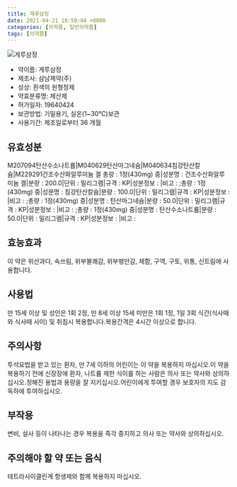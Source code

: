 ```yaml
---
title: 게루삼정
date: 2021-04-21 18:59:04 +0800
categories: [의약품, 일반의약품]
tags: [의약품]
---
```

![게루삼정](https://nedrug.mfds.go.kr/pbp/cmn/itemImageDownload/154307400984500104)

- 약이름: 게루삼정
- 제조사: 삼남제약(주)
- 성상: 흰색의 원형정제
- 약효분류명: 제산제
- 허가일자: 19640424
- 보관방법: 기밀용기, 실온(1~30℃)보관
- 사용기간: 제조일로부터 36 개월
## 유효성분
M207094탄산수소나트륨|M040629탄산마그네슘|M040634침강탄산칼슘|M229291건조수산화알루미늄 겔
총량 : 1정(430mg) 중|성분명 : 건조수산화알루미늄 겔|분량 : 200.0|단위 : 밀리그램|규격 : KP|성분정보 : |비고 : ;총량 : 1정(430mg) 중|성분명 : 침강탄산칼슘|분량 : 100.0|단위 : 밀리그램|규격 : KP|성분정보 : |비고 : ;총량 : 1정(430mg) 중|성분명 : 탄산마그네슘|분량 : 50.0|단위 : 밀리그램|규격 : KP|성분정보 : |비고 : ;총량 : 1정(430mg) 중|성분명 : 탄산수소나트륨|분량 : 50.0|단위 : 밀리그램|규격 : KP|성분정보 : |비고 :
## 효능효과
이 약은 위산과다, 속쓰림, 위부불쾌감, 위부팽만감, 체함, 구역, 구토, 위통, 신트림에 사용합니다.
## 사용법
만 15세 이상 및 성인은 1회 2정, 만 8세 이상 15세 미만은 1회 1정, 1일 3회 식간(식사때와 식사때 사이) 및 취침시 복용합니다.복용간격은 4시간 이상으로 합니다.
## 주의사항
투석요법을 받고 있는 환자, 만 7세 이하의 어린이는 이 약을 복용하지 마십시오.이 약을 복용하기 전에 신장장애 환자, 나트륨 제한 식이를 하는 사람은 의사 또는 약사와 상의하십시오.정해진 용법과 용량을 잘 지키십시오.어린이에게 투여할 경우 보호자의 지도 감독하에 투여하십시오.
## 부작용
변비, 설사 등이 나타나는 경우 복용을 즉각 중지하고 의사 또는 약사와 상의하십시오.
## 주의해야 할 약 또는 음식
테트라사이클린계 항생제와 함께 복용하지 마십시오.

